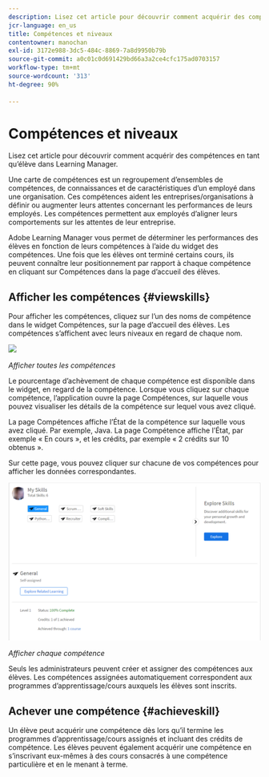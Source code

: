 ```yaml
---
description: Lisez cet article pour découvrir comment acquérir des compétences en tant qu’élève dans Learning Manager.
jcr-language: en_us
title: Compétences et niveaux
contentowner: manochan
exl-id: 3172e988-3dc5-484c-8869-7a8d9950b79b
source-git-commit: a0c01c0d691429bd66a3a2ce4cfc175ad0703157
workflow-type: tm+mt
source-wordcount: '313'
ht-degree: 90%

---
```


# Compétences et niveaux

Lisez cet article pour découvrir comment acquérir des compétences en tant qu’élève dans Learning Manager.

Une carte de compétences est un regroupement d’ensembles de compétences, de connaissances et de caractéristiques d’un employé dans une organisation. Ces compétences aident les entreprises/organisations à définir ou augmenter leurs attentes concernant les performances de leurs employés. Les compétences permettent aux employés d’aligner leurs comportements sur les attentes de leur entreprise.

Adobe Learning Manager vous permet de déterminer les performances des élèves en fonction de leurs compétences à l’aide du widget des compétences. Une fois que les élèves ont terminé certains cours, ils peuvent connaître leur positionnement par rapport à chaque compétence en cliquant sur Compétences dans la page d’accueil des élèves.

## Afficher les compétences {#viewskills}

Pour afficher les compétences, cliquez sur l’un des noms de compétence dans le widget Compétences, sur la page d’accueil des élèves. Les compétences s’affichent avec leurs niveaux en regard de chaque nom.

![](assets/learner-skills1.png)

*Afficher toutes les compétences*

Le pourcentage d’achèvement de chaque compétence est disponible dans le widget, en regard de la compétence. Lorsque vous cliquez sur chaque compétence, l’application ouvre la page Compétences, sur laquelle vous pouvez visualiser les détails de la compétence sur lequel vous avez cliqué.

La page Compétences affiche l’État de la compétence sur laquelle vous avez cliqué. Par exemple, Java. La page Compétence affiche l’État, par exemple « En cours », et les crédits, par exemple « 2 crédits sur 10 obtenus ».

Sur cette page, vous pouvez cliquer sur chacune de vos compétences pour afficher les données correspondantes.

![](assets/learner-skills2.png)

*Afficher chaque compétence*

Seuls les administrateurs peuvent créer et assigner des compétences aux élèves. Les compétences assignées automatiquement correspondent aux programmes d’apprentissage/cours auxquels les élèves sont inscrits.

## Achever une compétence {#achieveskill}

Un élève peut acquérir une compétence dès lors qu’il termine les programmes d’apprentissage/cours assignés et incluant des crédits de compétence. Les élèves peuvent également acquérir une compétence en s’inscrivant eux-mêmes à des cours consacrés à une compétence particulière et en le menant à terme.
